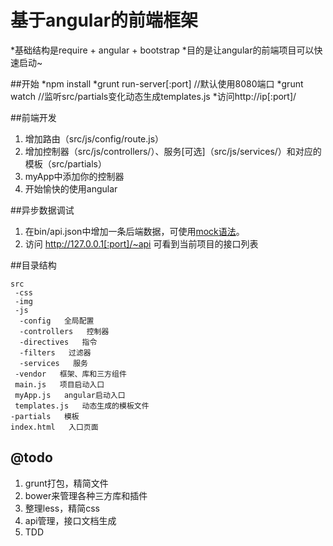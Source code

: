 # 基于angular的前端框架
*基础结构是require + angular + bootstrap
*目的是让angular的前端项目可以快速启动~

##开始
*npm install
*grunt run-server[:port] //默认使用8080端口
*grunt watch //监听src/partials变化动态生成templates.js
*访问http://ip[:port]/

##前端开发
1. 增加路由（src/js/config/route.js）
2. 增加控制器（src/js/controllers/）、服务[可选]（src/js/services/）和对应的模板（src/partials）
3. myApp中添加你的控制器
4. 开始愉快的使用angular

##异步数据调试
1. 在bin/api.json中增加一条后端数据，可使用[mock语法](http://mockjs.com/mock)。
2. 访问 http://127.0.0.1[:port]/~api 可看到当前项目的接口列表

##目录结构

    src
     -css
     -img
     -js
      -config   全局配置
      -controllers   控制器
      -directives   指令
      -filters   过滤器
      -services   服务
     -vendor   框架、库和三方组件
     main.js   项目启动入口
     myApp.js   angular启动入口
     templates.js   动态生成的模板文件
    -partials   模板
    index.html   入口页面


## @todo
1. grunt打包，精简文件
2. bower来管理各种三方库和插件
3. 整理less，精简css
4. api管理，接口文档生成
5. TDD
